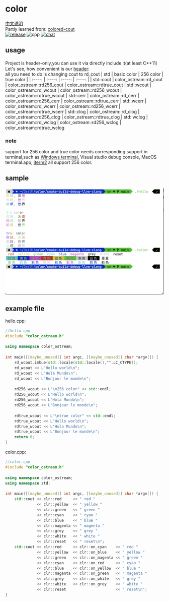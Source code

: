 # color
[中文说明](README_zh.md)  
Partly learned from: [colored-cout](https://github.com/yurablok/colored-cout)   
[![release](https://img.shields.io/badge/release-v1.0.0-green)](https://github.com/Wongboo/color/releases/)
![cpp](https://img.shields.io/badge/C%2B%2B-20-red) 
[![chat](https://img.shields.io/badge/Zhihu-chat-blue)](https://zhuanlan.zhihu.com/p/339653025)

## usage
Project is header-only,you can use it via directly include it(at least C++11）  
Let's see, how convenient is our [header](color_ostream.h):  
all you need to do is changing cout to rd_cout
| std | basic color | 256 color | true color |
|  :----: |  :----: |  :----: |  :----: |
| std::cout | color_ostream::rd_cout | color_ostream::rd256_cout | color_ostream::rdtrue_cout
| std::wcout | color_ostream::rd_wcout | color_ostream::rd256_wcout | color_ostream::rdtrue_wcout
| std::cerr | color_ostream::rd_cerr | color_ostream::rd256_cerr | color_ostream::rdtrue_cerr
| std::wcerr | color_ostream::rd_wcerr | color_ostream::rd256_wcerr | color_ostream::rdtrue_wcerr
| std::clog | color_ostream::rd_clog | color_ostream::rd256_clog | color_ostream::rdtrue_clog
| std::wclog | color_ostream::rd_wclog | color_ostream::rd256_wclog | color_ostream::rdtrue_wclog
### note
support for 256 color and true color needs corresponding support in terminal,such as [Windows terminal](https://www.google.com/url?sa=t&rct=j&q=&esrc=s&source=web&cd=&cad=rja&uact=8&ved=2ahUKEwjd4eLP4PXtAhWCwosBHSTRBwMQFjAIegQIAhAC&url=https%3A%2F%2Fgithub.com%2Fmicrosoft%2Fterminal&usg=AOvVaw1YH7kNCxSWtXhMBaNHmLvG),  Visual studio debug console, MacOS terminal.app, [iterm2](https://github.com/gnachman/iTerm2) all support 256 color.

## sample
![sample](sample.png)  

## example file
hello.cpp:
```C++
//hello.cpp
#include "color_ostream.h"

using namespace color_ostream;

int main([[maybe_unused]] int argc, [[maybe_unused]] char *argv[]) {
    rd_wcout.imbue(std::locale(std::locale(),"",LC_CTYPE));
    rd_wcout << L"Hello world\n";
    rd_wcout << L"Hola Mundo\n";
    rd_wcout << L"Bonjour le monde\n";

    rd256_wcout << L"\n256 color" << std::endl;
    rd256_wcout << L"Hello world\n";
    rd256_wcout << L"Hola Mundo\n";
    rd256_wcout << L"Bonjour le monde\n";

    rdtrue_wcout << L"\ntrue color" << std::endl;
    rdtrue_wcout << L"Hello world\n";
    rdtrue_wcout << L"Hola Mundo\n";
    rdtrue_wcout << L"Bonjour le monde\n";
    return 0;
}
```
color.cpp:
```C++
//color.cpp
#include "color_ostream.h"

using namespace color_ostream;
using namespace std;

int main([[maybe_unused]] int argc, [[maybe_unused]] char *argv[]) {
    std::cout << clr::red     << " red "
              << clr::yellow  << " yellow "
              << clr::green   << " green "
              << clr::cyan    << " cyan "
              << clr::blue    << " blue "
              << clr::magenta << " magenta "
              << clr::grey    << " grey "
              << clr::white   << " white "
              << clr::reset   << " reset\n";
    std::cout << clr::red     << clr::on_cyan    << " red "
              << clr::yellow  << clr::on_blue    << " yellow "
              << clr::green   << clr::on_magenta << " green "
              << clr::cyan    << clr::on_red     << " cyan "
              << clr::blue    << clr::on_yellow  << " blue "
              << clr::magenta << clr::on_green   << " magenta "
              << clr::grey    << clr::on_white   << " grey "
              << clr::white   << clr::on_grey    << " white "
              << clr::reset                      << " reset\n";
}
```
